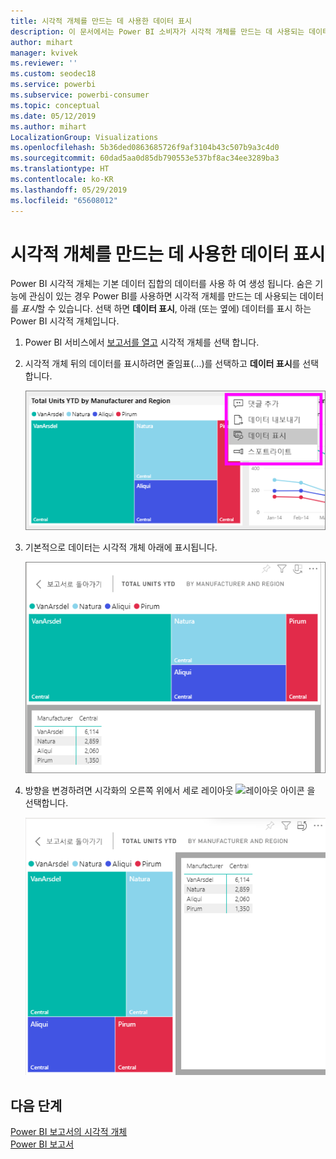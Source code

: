 ```yaml
---
title: 시각적 개체를 만드는 데 사용한 데이터 표시
description: 이 문서에서는 Power BI 소비자가 시각적 개체를 만드는 데 사용되는 데이터를 어떻게 "볼 수 있는지" 설명합니다.
author: mihart
manager: kvivek
ms.reviewer: ''
ms.custom: seodec18
ms.service: powerbi
ms.subservice: powerbi-consumer
ms.topic: conceptual
ms.date: 05/12/2019
ms.author: mihart
LocalizationGroup: Visualizations
ms.openlocfilehash: 5b36ded0863685726f9af3104b43c507b9a3c4d0
ms.sourcegitcommit: 60dad5aa0d85db790553e537bf8ac34ee3289ba3
ms.translationtype: HT
ms.contentlocale: ko-KR
ms.lasthandoff: 05/29/2019
ms.locfileid: "65608012"
---
```

# <a name="show-the-data-that-was-used-to-create-the-visual"></a>시각적 개체를 만드는 데 사용한 데이터 표시

Power BI 시각적 개체는 기본 데이터 집합의 데이터를 사용 하 여 생성 됩니다. 숨은 기능에 관심이 있는 경우 Power BI를 사용하면 시각적 개체를 만드는 데 사용되는 데이터를 *표시*할 수 있습니다. 선택 하면 **데이터 표시**, 아래 (또는 옆에) 데이터를 표시 하는 Power BI 시각적 개체입니다.


1. Power BI 서비스에서 [보고서를 열고](end-user-report-open.md) 시각적 개체를 선택 합니다.  
2. 시각적 개체 뒤의 데이터를 표시하려면 줄임표(...)를 선택하고 **데이터 표시**를 선택합니다.
   
   ![데이터 표시 선택](./media/end-user-show-data/power-bi-explore-show-data-newer.png)
3. 기본적으로 데이터는 시각적 개체 아래에 표시됩니다.
   
   ![시각적 개체 및 데이터 세로 표시](./media/end-user-show-data/power-bi-show-data-new.png)

4. 방향을 변경하려면 시각화의 오른쪽 위에서 세로 레이아웃 ![레이아웃 아이콘](media/end-user-show-data/power-bi-vertical-icon-new.png) 을 선택합니다.
   
   ![시각적 개체 및 데이터 가로 표시](./media/end-user-show-data/power-bi-show-data-rotate.png)

## <a name="next-steps"></a>다음 단계
[Power BI 보고서의 시각적 개체](../visuals/power-bi-report-visualizations.md)    
[Power BI 보고서](end-user-reports.md)    
